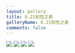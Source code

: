 ```yaml
---
layout: gallery
title: 8.21知性之美
galleryName: 8.21知性之美
comments: false
---
```


<style>
#l_main {
  max-width: calc(100% - 1 * 240px);
  padding-left: 0px;
  float: left;
  -webkit-box-ordinal-group: 2;
  -moz-box-ordinal-group: 2;
  -ms-flex-order: 2;
  -webkit-order: 2;
  order: 2;
}
#l_main.no_sidebar {
    width: 100%;
    padding-right: 0;
    margin: auto;
}
#bottom {
  display: none;
}
#post-body p {
  display:flex;
  flex-wrap: wrap;
}
#post-body p img {
  width: 48%;
  margin: 5px;
}
</style>

![](https://jsd.cdn.zzko.cn/gh/txw1314/blog-img@main/晚晚晚儿呀/2022/8.21知性之美/202210062132396.jpg)
![](https://jsd.cdn.zzko.cn/gh/txw1314/blog-img@main/晚晚晚儿呀/2022/8.21知性之美/202210062132395.jpg)
![](https://jsd.cdn.zzko.cn/gh/txw1314/blog-img@main/晚晚晚儿呀/2022/8.21知性之美/202210062132394.jpg)
![](https://jsd.cdn.zzko.cn/gh/txw1314/blog-img@main/晚晚晚儿呀/2022/8.21知性之美/202210062132393.jpg)
